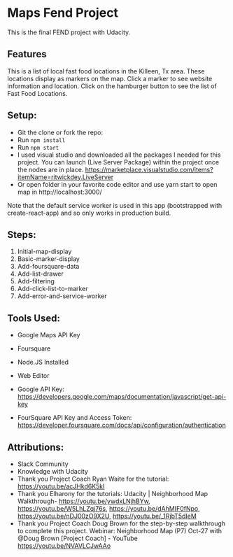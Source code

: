 # Maps Fend Project
This is the final FEND project with Udacity.

## Features
This is a list of local fast food locations in the Killeen, Tx area. These locations display as markers on the map. Click a marker to see website information and location. Click on the hamburger button to see the list of Fast Food Locations.

## Setup:
* Git the clone or fork the repo:
* Run `npm install`
* Run `npm start`
* I used visual studio and downloaded all the packages I needed for this project.  You can launch (Live Server Package) within   the project once the nodes are in place. https://marketplace.visualstudio.com/items?itemName=ritwickdey.LiveServer
* Or open folder in your favorite code editor and use yarn start to open map in http://localhost:3000/

Note that the default service worker is used in this app (bootstrapped with create-react-app) and so only works in production build.

## Steps:
1. Initial-map-display
2. Basic-marker-display
3. Add-foursquare-data
4. Add-list-drawer
5. Add-filtering
6. Add-click-list-to-marker
7. Add-error-and-service-worker

## Tools Used: 

* Google Maps API Key
* Foursquare 
* Node.JS Installed 
* Web Editor

* Google API Key: https://developers.google.com/maps/documentation/javascript/get-api-key
* FourSquare API Key and Access Token: https://developer.foursquare.com/docs/api/configuration/authentication

## Attributions:
* Slack Community
* Knowledge with Udacity
* Thank you Project Coach Ryan Waite for the tutorial:
  https://youtu.be/acJHkd6K5kI
* Thank you Elharony for the tutorials: Udacity | Neighborhood Map Walkthrough- https://youtu.be/ywdxLNjhBYw,                   https://youtu.be/W5LhLZqj76s, https://youtu.be/dAhMIF0fNpo, https://youtu.be/nDJ00zO9X2U, https://youtu.be/_1RjbT5dIeM  
* Thank you Project Coach Doug Brown for the step-by-step walkthrough to complete this project. Webinar: Neighborhood Map (P7)   Oct-27 with @Doug Brown [Project Coach] - YouTube https://youtu.be/NVAVLCJwAAo 
